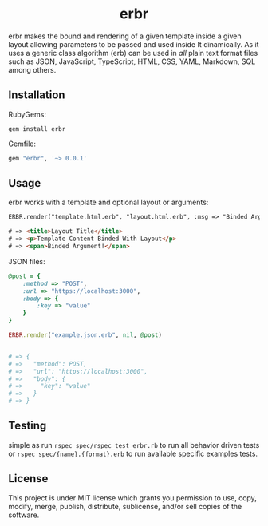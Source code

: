 # <div align="center"> erbr </div>
erbr makes the bound and rendering of a given template inside a given layout allowing parameters to be passed and used inside It dinamically. As it uses a generic class algorithm (erb) can be used in *all* plain text format files such as JSON, JavaScript, TypeScript, HTML, CSS, YAML, Markdown, SQL among others.

## Installation
RubyGems:
```
gem install erbr
```

Gemfile: 
```sh
gem "erbr", '~> 0.0.1'
```

## Usage
erbr works with a template and optional layout or arguments:
<br>
```html
ERBR.render("template.html.erb", "layout.html.erb", :msg => "Binded Argument!")

# => <title>Layout Title</title>
# => <p>Template Content Binded With Layout</p>
# => <span>Binded Argument!</span>
```
JSON files:
```ruby
@post = {
    :method => "POST",
    :url => "https://localhost:3000",
    :body => {
        :key => "value"
    }
}

ERBR.render("example.json.erb", nil, @post)


# => {
# =>   "method": POST,
# =>   "url": "https://localhost:3000",
# =>   "body": {
# =>     "key": "value"
# =>   }
# => }
```
<div align="center">

</div>

## Testing
simple as run ```rspec spec/rspec_test_erbr.rb``` to run all behavior driven tests or
```rspec spec/{name}.{format}.erb``` to run available specific examples tests.
<br>

## License
This project is under MIT license which grants you permission to use, copy, modify, merge, publish, distribute, sublicense, and/or sell copies of the software.
